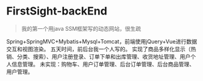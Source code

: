 # FirstSight-backEnd

> 我的第一个用java SSM框架写的动态网站，很生疏

Spring+SpringMVC+Mybatis+Mysql+Tomcat，前端使用jQuery+Vue进行数据交互和视图渲染。
五天时间，前后台我一个人写的。
实现了商品多样化显示（热销、分类、搜索）、用户注册登录、订单下单和出库管理、收货地址管理、用户个人信息管理。
未实现：购物车、用户订单管理、后台订单管理、后台商品管理、用户管理。
